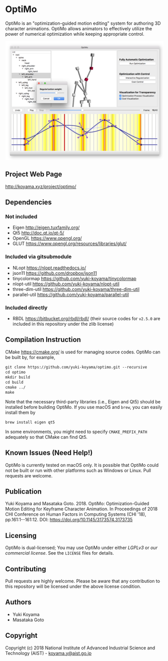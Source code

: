 # OptiMo

OptiMo is an "optimization-guided motion editing" system for authoring 3D character animations. OptiMo allows animators to effectively utilize the power of numerical optimization while keeping appropriate control.

![](docs/system.png)

## Project Web Page

<http://koyama.xyz/project/optimo/>

## Dependencies

### Not included

- Eigen <http://eigen.tuxfamily.org/>
- Qt5 <http://doc.qt.io/qt-5/>
- OpenGL <https://www.opengl.org/>
- GLUT <https://www.opengl.org/resources/libraries/glut/>

### Included via gitsubmodule

- NLopt <https://nlopt.readthedocs.io/>
- json11 <https://github.com/dropbox/json11>
- tinycolormap <https://github.com/yuki-koyama/tinycolormap>
- nlopt-util <https://github.com/yuki-koyama/nlopt-util>
- three-dim-util <https://github.com/yuki-koyama/three-dim-util>
- parallel-util <https://github.com/yuki-koyama/parallel-util>

### Included directly

- RBDL <https://bitbucket.org/rbdl/rbdl/> (their source codes for `v2.5.0` are included in this repository under the zlib license)

## Compilation Instruction

CMake <https://cmake.org/> is used for managing source codes. OptiMo can be built by, for example, 
```
git clone https://github.com/yuki-koyama/optimo.git --recursive
cd optimo
mkdir build
cd build
cmake ../
make
```

Note that the necessary third-party libraries (i.e., Eigen and Qt5) should be installed before building OptiMo. If you use macOS and `brew`, you can easily install them by
```
brew install eigen qt5
```

In some environments, you might need to specify `CMAKE_PREFIX_PATH` adequately so that CMake can find Qt5.

## Known Issues (Need Help!)

OptiMo is currently tested on macOS only. It is possible that OptiMo could not be built or run with other platforms such as Windows or Linux. Pull requests are welcome.

## Publication

Yuki Koyama and Masataka Goto. 2018. OptiMo: Optimization-Guided Motion Editing for Keyframe Character Animation. In Proceedings of 2018 CHI Conference on Human Factors in Computing Systems (CHI '18), pp.161:1--161:12. DOI: <https://doi.org/10.1145/3173574.3173735>

## Licensing

OptiMo is dual-licensed; You may use OptiMo under either *LGPLv3* or *our commercial license*. See the `LICENSE` files for details.

## Contributing

Pull requests are highly welcome. Please be aware that any contribution to this repository will be licensed under the above license condition.

## Authors

- Yuki Koyama
- Masataka Goto

## Copyright

Copyright (c) 2018 National Institute of Advanced Industrial Science and Technology (AIST) - <koyama.y@aist.go.jp>
